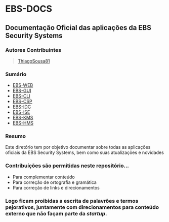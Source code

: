 # EBS-DOCS
## Documentação Oficial das aplicações da EBS Security Systems
### Autores Contribuíntes
> [ThiagoSousa81](https://github.com/thiagosousa81)
### Sumário<br>
- [EBS-WEB](https://github.com/EBS-Security-Systems/EBS-Docs/blob/main/docs/EBS-WEB.md)
- [EBS-GUI](https://github.com/EBS-Security-Systems/EBS-Docs/blob/main/docs/EBS-GUI.md)
- [EBS-CLI](https://github.com/EBS-Security-Systems/EBS-Docs/blob/main/docs/EBS-CLI.md)
- [EBS-CSP](https://github.com/EBS-Security-Systems/EBS-Docs/blob/main/docs/EBS-CSP.md)
- [EBS-IDC](https://github.com/EBS-Security-Systems/EBS-Docs/blob/main/docs/EBS-IDC.md)
- [EBS-ISE](https://github.com/EBS-Security-Systems/EBS-Docs/blob/main/docs/EBS-ISE.md)
- [EBS-KMS](https://github.com/EBS-Security-Systems/EBS-Docs/blob/main/docs/EBS-KMS.md)
- [EBS-HMS](https://github.com/EBS-Security-Systems/EBS-Docs/blob/main/docs/EBS-HMS.md)

### Resumo
<p>Este diretório tem por objetivo documentar sobre todas as aplicações oficiais da EBS Security Systems, bem como suas atualizações e novidades</p>

### Contribuíções são permitidas neste repositório...<br>
- Para complementar conteúdo
- Para correção de ortografia e gramática
- Para correção de links e direcionamentos

### Logo ficam proibidas a escrita de palavrões e termos pejorativos, juntamente com direcionamentos para conteúdo externo que não façam parte da <i>startup</i>.
